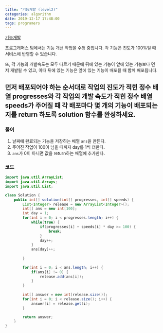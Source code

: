 ```yaml
---
title: "기능개발 (level2)"
categories: algorithm
date: 2019-12-17 17:48:00
tags: programers
---
```


[기능개발](https://programmers.co.kr/learn/courses/30/lessons/42586)

프로그래머스 팀에서는 기능 개선 작업을 수행 중입니다. 각 기능은 진도가 100%일 때 서비스에 반영할 수 있습니다.

또, 각 기능의 개발속도는 모두 다르기 때문에 뒤에 있는 기능이 앞에 있는 기능보다 먼저 개발될 수 있고, 이때 뒤에 있는 기능은 앞에 있는 기능이 배포될 때 함께 배포됩니다.

먼저 배포되어야 하는 순서대로 작업의 진도가 적힌 정수 배열 progresses와 각 작업의 개발 속도가 적힌 정수 배열 speeds가 주어질 때 각 배포마다 몇 개의 기능이 배포되는지를 return 하도록 solution 함수를 완성하세요.
---

### 풀이

1. 날짜에 완료되는 기능을 저장하는 배열 `ans`을 만든다.
2. 주어진 작업이 100이 넘을 때까지 day를 1씩 더한다.
3. `ans`가 0이 아니면 값을 return하는 배열에 추가한다.

### 코드

``` java
import java.util.ArrayList;
import java.util.Arrays;
import java.util.List;

class Solution {
    public int[] solution(int[] progresses, int[] speeds) {
        List<Integer> release = new ArrayList<Integer>();
		int[] ans = new int[100];
		int day = 1;
		for(int i = 0; i < progresses.length; i++) {
			while(true) {
				if(progresses[i] + speeds[i] * day >= 100) {
					break;
				}
				day++;
			}
			ans[day]++;
			
		}
		
		for(int i = 0; i < ans.length; i++) {
			if(ans[i] != 0) {
				release.add(ans[i]);
			}
		}
		
		int[] answer = new int[release.size()];
		for(int i = 0; i < release.size(); i++) {
			answer[i] = release.get(i);
		}

		return answer;
    }
}
```